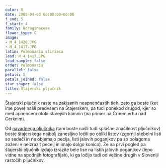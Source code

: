 ```yaml
---
color: R
date: 2005-04-03 00:00:00+00:00
f_end: 5
f_start: 4
family: Boraginaceae
flower_type: C
image:
- M_4_1420.JPG
- M_4_1417.JPG
latin: Pulmonaria stiriaca
lead: M_4_1417.JPG
lead_sample: false
order: Pulmonaria
parallel: false
petals: 5
petals_joined: false
star_shape: false
title: Štajerski pljučnik
---
```

Štajerski pljučnik raste na zakisanih neapnenčastih tleh, zato ga boste (kot ime pove) našli predvsem na Štajerskem, pa tudi ponekod drugod, kjer so med apnencem otoki starejših kamnin (na primer na Črnem vrhu nad Cerknim). 

Od [navadnega pljučnika](../pulmonariaofficinalis/) (tam boste našli tudi splošne značilnost pljučnikov) boste štajerskega najbolj zanesljivo ločili po obliki listov (zgornji stebelni listi so sedeči in ne objemajo peclja, listi jalovih poganjkov pa so polagoma zoženi v neizrazit pecelj in imajo dolgo konico). Že na prvi pogled pa štajerski pljučnik izdajo izrazite bele lise na listih jalovih poganjkov (lepo vidne na spodnjih fotografijah), ki ga ločijo tudi od večine drugih v Sloveniji rastočih pljučnikov.
